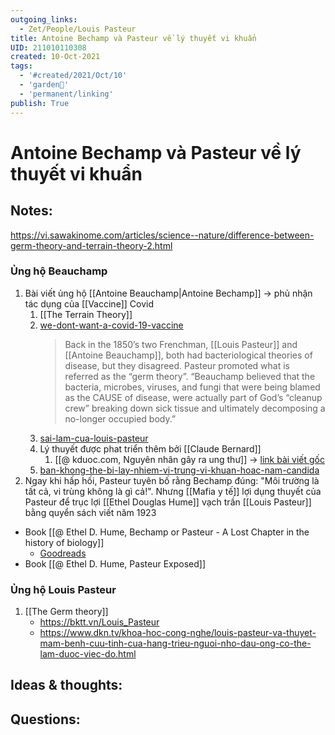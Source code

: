 ```yaml
---
outgoing_links:
  - Zet/People/Louis Pasteur
title: Antoine Bechamp và Pasteur về lý thuyết vi khuẩn
UID: 211010110308
created: 10-Oct-2021
tags:
  - '#created/2021/Oct/10'
  - 'garden🏡'
  - 'permanent/linking'
publish: True
---
```

# Antoine Bechamp và Pasteur về lý thuyết vi khuẩn

## Notes:

https://vi.sawakinome.com/articles/science--nature/difference-between-germ-theory-and-terrain-theory-2.html

### Ủng hộ Beauchamp
1. Bài viết ủng hộ [[Antoine Beauchamp|Antoine Bechamp]] -> phủ nhận tác dụng của [[Vaccine]] Covid
	1. [[The Terrain Theory]]
	2. [we-dont-want-a-covid-19-vaccine](https://www.mississippivalleypublishing.com/daily_democrat/we-dont-want-a-covid-19-vaccine/article_ea87c1e1-a3a9-5f0a-8617-71c26b9e9a8b.html)
		> Back in the 1850’s two Frenchman, [[Louis Pasteur]] and [[Antoine Beauchamp]], both had bacteriological theories of disease, but they disagreed. Pasteur promoted what is referred as the “germ theory”. “Beauchamp believed that the bacteria, microbes, viruses, and fungi that were being blamed as the CAUSE of disease, were actually part of God’s “cleanup crew” breaking down sick tissue and ultimately decomposing a no-longer occupied body.”
	3. [sai-lam-cua-louis-pasteur](https://suckhoetoandien.com.vn/sai-lam-cua-louis-pasteur/)
	4. Lý thuyết được phat triển thêm bởi [[Claude Bernard]]
		1. [[@ kduoc.com, Nguyên nhân gây ra ung thư]] -> [link bài viết gốc](https://kduoc.com/kien-thuc-chung/kien-thuc-ung-thu/nguyen-nhan-gay-ra-ung-thu/)
	5. [ban-khong-the-bi-lay-nhiem-vi-trung-vi-khuan-hoac-nam-candida](https://thegreatawakeningvn.wordpress.com/2021/03/17/vaccine-ban-khong-the-bi-lay-nhiem-vi-trung-vi-khuan-hoac-nam-candida/)
2. Ngay khi hấp hối, Pasteur tuyên bố rằng Bechamp đúng: "Môi trường là tất cả, vi trùng không là gì cả!". Nhưng [[Mafia y tế]] lợi dụng thuyết của Pasteur để trục lợi
[[Ethel Douglas Hume]] vạch trần [[Louis Pasteur]] bằng quyển sách viết năm 1923
- Book [[@ Ethel D. Hume, Bechamp or Pasteur - A Lost Chapter in the history of biology]]
	- [Goodreads](https://www.goodreads.com/book/show/814789.Bechamp_or_Pasteur_)
- Book [[@ Ethel D. Hume, Pasteur Exposed]]
### Ủng hộ Louis Pasteur
1. [[The Germ theory]]
	- https://bktt.vn/Louis_Pasteur
	- https://www.dkn.tv/khoa-hoc-cong-nghe/louis-pasteur-va-thuyet-mam-benh-cuu-tinh-cua-hang-trieu-nguoi-nho-dau-ong-co-the-lam-duoc-viec-do.html


## Ideas & thoughts:


## Questions:

